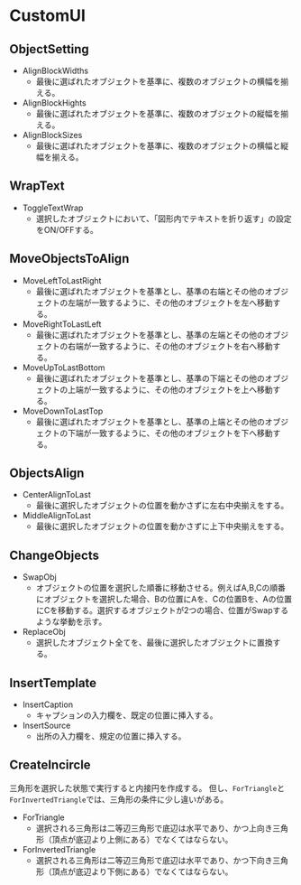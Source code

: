 # CustomUI

## ObjectSetting

- AlignBlockWidths
  - 最後に選ばれたオブジェクトを基準に、複数のオブジェクトの横幅を揃える。
- AlignBlockHights
  - 最後に選ばれたオブジェクトを基準に、複数のオブジェクトの縦幅を揃える。
- AlignBlockSizes
  - 最後に選ばれたオブジェクトを基準に、複数のオブジェクトの横幅と縦幅を揃える。

## WrapText

- ToggleTextWrap
  - 選択したオブジェクトにおいて、「図形内でテキストを折り返す」の設定をON/OFFする。

## MoveObjectsToAlign

- MoveLeftToLastRight
  - 最後に選ばれたオブジェクトを基準とし、基準の右端とその他のオブジェクトの左端が一致するように、その他のオブジェクトを左へ移動する。
- MoveRightToLastLeft
  - 最後に選ばれたオブジェクトを基準とし、基準の左端とその他のオブジェクトの右端が一致するように、その他のオブジェクトを右へ移動する。
- MoveUpToLastBottom
  - 最後に選ばれたオブジェクトを基準とし、基準の下端とその他のオブジェクトの上端が一致するように、その他のオブジェクトを上へ移動する。
- MoveDownToLastTop
  - 最後に選ばれたオブジェクトを基準とし、基準の上端とその他のオブジェクトの下端が一致するように、その他のオブジェクトを下へ移動する。

## ObjectsAlign
- CenterAlignToLast
  - 最後に選択したオブジェクトの位置を動かさずに左右中央揃えをする。
- MiddleAlignToLast
  - 最後に選択したオブジェクトの位置を動かさずに上下中央揃えをする。

## ChangeObjects
- SwapObj
  - オブジェクトの位置を選択した順番に移動させる。例えばA,B,Cの順番にオブジェクトを選択した場合、Bの位置にAを、Cの位置Bを、Aの位置にCを移動する。選択するオブジェクトが2つの場合、位置がSwapするような挙動を示す。
- ReplaceObj
  - 選択したオブジェクト全てを、最後に選択したオブジェクトに置換する。

## InsertTemplate
- InsertCaption
  - キャプションの入力欄を、既定の位置に挿入する。
- InsertSource
  - 出所の入力欄を、規定の位置に挿入する。

## CreateIncircle
三角形を選択した状態で実行すると内接円を作成する。
但し、`ForTriangle`と`ForInvertedTriangle`では、三角形の条件に少し違いがある。
- ForTriangle
  - 選択される三角形は二等辺三角形で底辺は水平であり、かつ上向き三角形（頂点が底辺より上側にある）でなくてはならない。
- ForInvertedTriangle
  - 選択される三角形は二等辺三角形で底辺は水平であり、かつ下向き三角形（頂点が底辺より下側にある）でなくてはならない。
